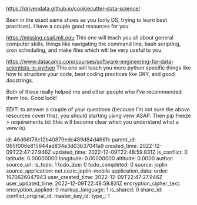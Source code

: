 https://drivendata.github.io/cookiecutter-data-science/

Been in the exact same shoes as you (only DS, trying to learn best practices). I have a couple good resources for you:

https://missing.csail.mit.edu
This one will teach you all about general computer skills, things like navigating the command line, bash scripting, cron scheduling, and make files which will be very useful to you.

https://www.datacamp.com/courses/software-engineering-for-data-scientists-in-python
This one will teach you more python specific things like how to structure your code, best coding practices like DRY, and good docstrings.

Both of these really helped me and other people who I’ve recommended them too. Good luck!

EDIT: to answer a couple of your questions (because I’m not sure the above resources cover this), you should starting using venv ASAP. Then pip freeze > requirements.txt (this will become clear when you understand what a venv is).

id: 46d66f78c12b40879edc489d84d466fc
parent_id: 065f006e815644ad834e3d03b37041a9
created_time: 2022-12-09T22:47:27.946Z
updated_time: 2022-12-09T22:48:59.831Z
is_conflict: 0
latitude: 0.00000000
longitude: 0.00000000
altitude: 0.0000
author: 
source_url: 
is_todo: 1
todo_due: 0
todo_completed: 0
source: joplin
source_application: net.cozic.joplin-mobile
application_data: 
order: 1670626047943
user_created_time: 2022-12-09T22:47:27.946Z
user_updated_time: 2022-12-09T22:48:59.831Z
encryption_cipher_text: 
encryption_applied: 0
markup_language: 1
is_shared: 0
share_id: 
conflict_original_id: 
master_key_id: 
type_: 1